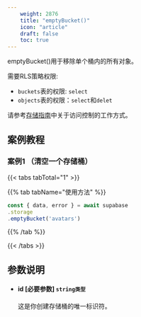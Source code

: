 ```yaml
---
    weight: 2876
    title: "emptyBucket()"
    icon: "article"
    draft: false
    toc: true
---
```


emptyBucket()用于移除单个桶内的所有对象。



需要RLS策略权限:
  - `buckets`表的权限: `select`
  - `objects`表的权限：`select`和`delet `

请参考[存储指南](/docs/app/development_guide/storage/storage#access-control)中关于访问控制的工作方式。



## 案例教程

### 案例1 （清空一个存储桶）

{{< tabs tabTotal="1" >}}


{{% tab tabName="使用方法" %}}



  ```ts
const { data, error } = await supabase
  .storage
  .emptyBucket('avatars')
  ```



{{% /tab %}}

{{< /tabs >}}




## 参数说明

<ul className="method-list-group">
  
<li className="method-list-item">
  <h4 className="method-list-item-label">
    <span className="method-list-item-label-name">
      id
    </span>
    <span className="method-list-item-label-badge required">
      [必要参数]
    </span>
    <span className="method-list-item-validation">
      <code>string类型</code>
    </span>
  </h4>
  <div class="method-list-item-description">

这是你创建存储桶的唯一标识符。

  </div>
  
</li>

</ul>
